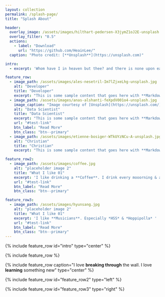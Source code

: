 ```yaml
---
layout: collection
permalink: /splash-page/
title: "Splash About"

header:
  overlay_image: /assets/images/hilthart-pedersen-X3jymZ1oJ2E-unsplash.jpg
  overlay_filter: "0.5"
  actions:
    - label: "Download"
      url: "https://github.com/HeainLee/"
  caption: "Photo credit: [**Unsplash**](https://unsplash.com)"

intro: 
  - excerpt: 'Whom have I in heaven but thee? and there is none upon earth that I desire beside thee. My flesh and my heart faileth: but God is the strength of my heart, and my portion for ever. Psalms 73:25-26'

feature_row:
  - image_path: /assets/images/ales-nesetril-Im7lZjxeLhg-unsplash.jpg
    alt: "Developer"
    title: "Developer"
    excerpt: "This is some sample content that goes here with **Markdown** formatting."
  - image_path: /assets/images/anas-alshanti-feXpdV001o4-unsplash.jpg
    image_caption: "Image courtesy of [Unsplash](https://unsplash.com/)"
    alt: "Data Scientist"
    title: "Data Scientist"
    excerpt: "This is some sample content that goes here with **Markdown** formatting."
    url: "#test-link"
    btn_label: "Read More"
    btn_class: "btn--primary"
  - image_path: /assets/images/etienne-bosiger-WTkUYzNCu-A-unsplash.jpg
    alt: "Christian"
    title: "Christian"
    excerpt: "This is some sample content that goes here with **Markdown** formatting."

feature_row2:
  - image_path: /assets/images/coffee.jpg
    alt: "placeholder image 2"
    title: "What I like 01"
    excerpt: 'I like drinking a **Coffee**. I drink every mooorning & afternooon'
    url: "#test-link"
    btn_label: "Read More"
    btn_class: "btn--primary"

feature_row3:
  - image_path: /assets/images/hyunsang.jpg
    alt: "placeholder image 2"
    title: "What I like 01"
    excerpt: 'I like **Musicians**. Especially *HSS* & *Hoppipolla* ' 
    url: "#test-link"
    btn_label: "Read More"
    btn_class: "btn--primary"
---
```


{% include feature_row id="intro" type="center" %}

{% include feature_row %}

{% include feature_row caption="I love **breaking through** the wall. I love **learning** something new" type="center" %}

{% include feature_row id="feature_row2" type="left" %}

{% include feature_row id="feature_row3" type="right" %}